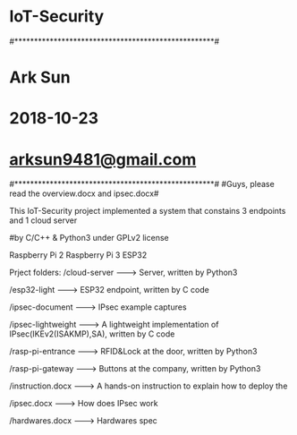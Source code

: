 # IoT-Security
#***************************************************#
#                      Ark Sun                      #
#                     2018-10-23                    #
#                 arksun9481@gmail.com              #
#***************************************************#
#Guys, please read the overview.docx and ipsec.docx#

This IoT-Security project implemented a system that constains 3 endpoints and 1 cloud server

#by C/C++ & Python3 under GPLv2 license

Raspberry Pi 2
Raspberry Pi 3
ESP32

Prject folders:
/cloud-server       ---> Server, written by Python3

/esp32-light        ---> ESP32 endpoint, written by C code

/ipsec-document     ---> IPsec example captures

/ipsec-lightweight  ---> A lightweight implementation of IPsec(IKEv2(ISAKMP),SA), written by C code

/rasp-pi-entrance   ---> RFID&Lock at the door, written by Python3

/rasp-pi-gateway    ---> Buttons at the company, written by Python3


/instruction.docx   ---> A hands-on instruction to explain how to deploy the 

/ipsec.docx         ---> How does IPsec work

/hardwares.docx     ---> Hardwares spec


